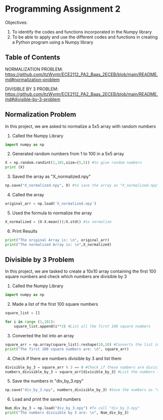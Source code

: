 # Programming Assignment 2

Objectives: 

1. To identify the codes and functions incorporated in the Numpy library
2. To be able to apply and use the different codes and functions in creating a Python program using a
Numpy library

## Table of Contents

NORMALIZATION PROBLEM: https://github.com/itzWyntr/ECE2112_PA2_Baas_2ECEB/blob/main/README.md#normalization-problem

DIVISIBLE BY 3 PROBLEM: https://github.com/itzWyntr/ECE2112_PA2_Baas_2ECEB/blob/main/README.md#divisible-by-3-problem

## Normalization Problem

In this project, we are asked to normalize a 5x5 array with random numbers

1. Called the Numpy Library
``` python
import numpy as np
```

2. Generated random numbers from 1 to 100 in a 5x5 array

```python
X = np.random.randint(1,101,size=(5,5)) #to give random numbers
print (X)
```

3. Saved the array as "X_normalized.npy"

```python
np.save("X_normalized.npy", X) #to save the array as "X_normalized.npy"
```

4. Called the array

 ```python
original_arr = np.load('X_normalized.npy')
```

5. Used the formula to normalize the array

 ```python
X_normalized = (X-X.mean())/X.std() #to normalize
```
6. Print Results

 ```python
print("The original Array is: \n", original_arr)
print("The normalized Array is: \n",X_normalized)
```

## Divisible by 3 Problem

In this project, we are tasked to create a 10x10 array containing the first 100 square numbers and check which numbers are divisible by 3

1. Called the Numpy Library
``` python
import numpy as np
```
2. Made a list of the first 100 square numbers

``` python
square_list = []

for i in range (1,101):
    square_list.append(i**2) #List all the first 100 square numbers
```

3. Converted the list into an array
``` python
square_arr = np.array(square_list).reshape(10,10) #Converts the list into an array
print("The first 100 square numbers are: \n", square_arr)
```

4. Check if there are numbers divisible by 3 and list them
``` python
divisible_by_3 = square_arr % 3 == 0 #Check if these numbers are divisible by 3
numbers_divisible_by_3 = square_arr[divisible_by_3] #List the numbers that are divisible by 3
```

5. Save the numbers in "div_by_3.npy"
``` python
np.save("div_by_3.npy", numbers_divisible_by_3) #Save the numbers as "div_by_3.npy"
```

6. Load and print the saved numbers
```python
Num_div_by_3 = np.load("div_by_3.npy") #To call "div_by_3.npy" 
print("The numbers divisible by 3 are: \n", Num_div_by_3)
```



   

